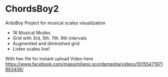 # ChordsBoy2
ArduBoy Project for musical scales visualization

- 16 Musical Modes
- Grid with 3rd, 5th. 7th. 9th intervals
- Augmented and diminished grid
- Listen scales live!

With hex file for instant upload
Video here
https://www.facebook.com/massimiliano.scordamaglia/videos/10155471971863406/
